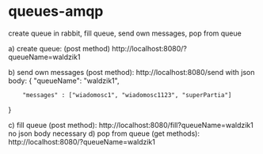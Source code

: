 # queues-amqp
create queue in rabbit, fill queue, send own messages, pop from queue

a) create queue: (post method) http://localhost:8080/?queueName=waldzik1 

b) send own messages (post method): http://localhost:8080/send with json body:
{
    "queueName": "waldzik1",
    
        "messages" : ["wiadomosc1", "wiadomosc1123", "superPartia"]
}

c) fill queue (post method): http://localhost:8080/fill?queueName=waldzik1 
no json body necessary
d) pop from queue (get methods): http://localhost:8080/?queueName=waldzik1
